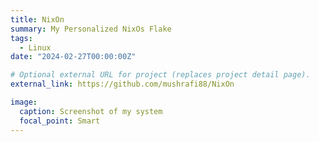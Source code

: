 ```yaml
---
title: NixOn
summary: My Personalized NixOs Flake
tags:
  - Linux
date: "2024-02-27T00:00:00Z"

# Optional external URL for project (replaces project detail page).
external_link: https://github.com/mushrafi88/NixOn

image:
  caption: Screenshot of my system
  focal_point: Smart
---
```

